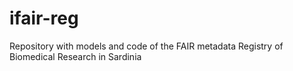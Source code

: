 # ifair-reg
Repository with models and code of the FAIR metadata Registry of Biomedical Research in Sardinia
